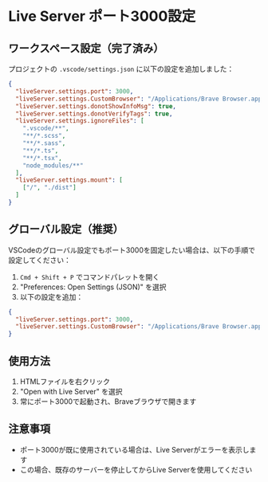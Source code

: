 # Live Server ポート3000設定

## ワークスペース設定（完了済み）
プロジェクトの `.vscode/settings.json` に以下の設定を追加しました：

```json
{
  "liveServer.settings.port": 3000,
  "liveServer.settings.CustomBrowser": "/Applications/Brave Browser.app/Contents/MacOS/Brave Browser",
  "liveServer.settings.donotShowInfoMsg": true,
  "liveServer.settings.donotVerifyTags": true,
  "liveServer.settings.ignoreFiles": [
    ".vscode/**",
    "**/*.scss",
    "**/*.sass",
    "**/*.ts",
    "**/*.tsx",
    "node_modules/**"
  ],
  "liveServer.settings.mount": [
    ["/", "./dist"]
  ]
}
```

## グローバル設定（推奨）
VSCodeのグローバル設定でもポート3000を固定したい場合は、以下の手順で設定してください：

1. `Cmd + Shift + P` でコマンドパレットを開く
2. "Preferences: Open Settings (JSON)" を選択
3. 以下の設定を追加：

```json
{
  "liveServer.settings.port": 3000,
  "liveServer.settings.CustomBrowser": "/Applications/Brave Browser.app/Contents/MacOS/Brave Browser"
}
```

## 使用方法
1. HTMLファイルを右クリック
2. "Open with Live Server" を選択
3. 常にポート3000で起動され、Braveブラウザで開きます

## 注意事項
- ポート3000が既に使用されている場合は、Live Serverがエラーを表示します
- この場合、既存のサーバーを停止してからLive Serverを使用してください
